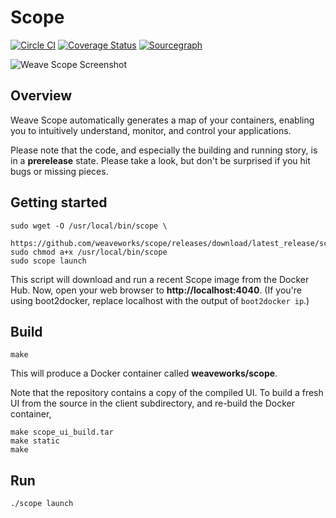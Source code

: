 # Scope

[![Circle CI](https://circleci.com/gh/weaveworks/scope/tree/master.svg?style=shield)](https://circleci.com/gh/weaveworks/scope/tree/master) [![Coverage Status](https://coveralls.io/repos/weaveworks/scope/badge.svg)](https://coveralls.io/r/weaveworks/scope) [![Sourcegraph](https://sourcegraph.com/api/repos/github.com/weaveworks/scope/.badges/status.svg)](https://sourcegraph.com/github.com/weaveworks/scope)

![Weave Scope Screenshot](http://weave.works/scope/assets/img/feature-1.png)


## Overview

Weave Scope automatically generates a map of your containers, enabling you to
intuitively understand, monitor, and control your applications.

Please note that the code, and especially the building and running story, is
in a **prerelease** state. Please take a look, but don't be surprised if you
hit bugs or missing pieces.


## Getting started

```
sudo wget -O /usr/local/bin/scope \
  https://github.com/weaveworks/scope/releases/download/latest_release/scope
sudo chmod a+x /usr/local/bin/scope
sudo scope launch
```

This script will download and run a recent Scope image from the Docker Hub.
Now, open your web browser to **http://localhost:4040**. (If you're using
boot2docker, replace localhost with the output of `boot2docker ip`.)


## Build

```
make
```

This will produce a Docker container called **weaveworks/scope**.

Note that the repository contains a copy of the compiled UI. To build a fresh
UI from the source in the client subdirectory, and re-build the Docker
container,

```
make scope_ui_build.tar
make static
make
```


## Run

```
./scope launch
```
